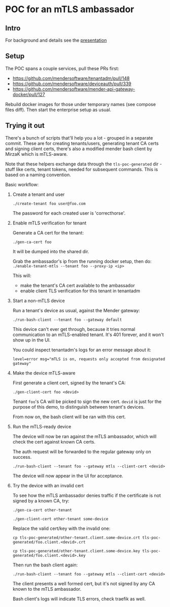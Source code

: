 POC for an mTLS ambassador
==============================================

## Intro

For background and details see the [presentation](https://docs.google.com/presentation/d/1_B7oea6WfBulF65yEDJFpeZrCFFPwYFZ6KrMN-9N5sc/edit#slide=id.g780337f567_0_236)
 
## Setup

The POC spans a couple services, pull these PRs first:
- https://github.com/mendersoftware/tenantadm/pull/148
- https://github.com/mendersoftware/deviceauth/pull/339
- https://github.com/mendersoftware/mender-api-gateway-docker/pull/127

Rebuild docker images for those under temporary names (see compose 
files diff). Then start the enterprise setup as usual.

## Trying it out

There's a bunch of scripts that'll help you a lot - grouped in a separate commit. 
These are for creating tenants/users, generating tenant CA certs and signing client certs, 
there's also a modified mender bash client by MirzaK which is mTLS-aware.

Note that these helpers exchange data through the `tls-poc-generated` dir - stuff like certs, tenant tokens, needed for subsequent commands. This is based on a naming
convention.

Basic workflow:

1. Create a tenant and user

   `./create-tenant foo user@foo.com`

    The password for each created user is 'correcthorse'.

2. Enable mTLS verification for tenant

    Generate a CA cert for the tenant:

    `./gen-ca-cert foo`

    It will be dumped into the shared dir.

    Grab the ambassador's ip from the running docker setup, then do:
    `./enable-tenant-mtls --tenant foo --proxy-ip <ip>`

    This will:
    - make the tenant's CA cert available to the ambassador
    - enable client TLS verification for this tenant in tenantadm

3. Start a non-mTLS device 

    Run a tenant's device as usual, against the Mender gateway:

    `./run-bash-client --tenant foo --gateway default`

    This device can't ever get through, because it tries normal communication
    to an mTLS-enabled tenant. It's 401 forever, and it won't show up in the UI.

    You could inspect tenantadm's logs for an error message about it:

    `level=error msg="mTLS is on, requests only accepted from designated gateway"`

4. Make the device mTLS-aware

   First generate a client cert, signed by the tenant's CA:

   `./gen-client-cert foo <devid>`

   Tenant `foo`'s CA will be picked to sign the new cert.
   `devid` is just for the purpose of this demo, to distinguish between tenant's devices.

   From now on, the bash client will be ran with this cert.

5. Run the mTLS-ready device

   The device will now be ran against the mTLS ambassador, which will check 
   the cert against known CA certs.

   The auth request will be forwarded to the regular gateway only on success.

   `./run-bash-client --tenant foo --gateway mtls --client-cert <devid>`

   The device will now appear in the UI for acceptance.

6. Try the device with an invalid cert

   To see how the mTLS ambassador denies traffic if the certificate
   is not signed by a known CA, try:

   `./gen-ca-cert other-tenant`

   `./gen-client-cert other-tenant some-device`

   Replace the valid cert/key with the invalid one:

   `cp tls-poc-generated/other-tenant.client.some-device.crt tls-poc-generated/foo.client.<devid>.crt`

   `cp tls-poc-generated/other-tenant.client.some-device.key tls-poc-generated/foo.client.<devid>.key`

   Then run the bash client again:

   `./run-bash-client --tenant foo --gateway mtls --client-cert <devid>`

   The client presents a well formed cert, but it's not signed by any CA known
   to the mTLS ambassador.

   Bash client's logs will indicate TLS errors, check traefik as well.
